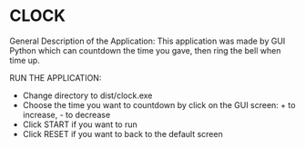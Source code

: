 # CLOCK
General Description of the Application: This application was made by GUI Python which can countdown the time you gave, then ring the bell when time up.

RUN THE APPLICATION:
  - Change directory to dist/clock.exe
  - Choose the time you want to countdown by click on the GUI screen: + to increase, - to decrease
  - Click START if you want to run
  - Click RESET if you want to back to the default screen
